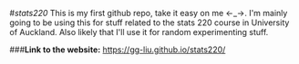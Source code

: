 #_stats220_
This is my first github repo, take it easy on me <\-\_\->. I'm mainly going to be using this for stuff related to the stats 220 course in University of Auckland. Also likely that I'll use it for random experimenting stuff.

###**Link to the website:**
https://gg-liu.github.io/stats220/
